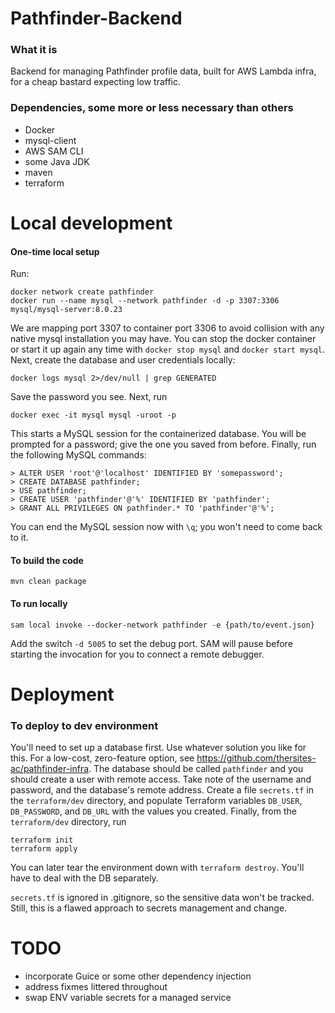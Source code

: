 # Pathfinder-Backend

### What it is
Backend for managing Pathfinder profile data, built for AWS Lambda infra, for a cheap bastard expecting low traffic.

### Dependencies, some more or less necessary than others
* Docker
* mysql-client
* AWS SAM CLI
* some Java JDK
* maven
* terraform

# Local development
#### One-time local setup
Run:

    docker network create pathfinder
    docker run --name mysql --network pathfinder -d -p 3307:3306 mysql/mysql-server:8.0.23
   
We are mapping port 3307 to container port 3306 to avoid collision with any native mysql installation you may have.
You can stop the docker container or start it up again any time with `docker stop mysql` and `docker start mysql`.
Next, create the database and user credentials locally:

    docker logs mysql 2>/dev/null | grep GENERATED
    
Save the password you see. Next, run

    docker exec -it mysql mysql -uroot -p
    
This starts a MySQL session for the containerized database. You will be prompted for a password; give the one you saved from before.
Finally, run the following MySQL commands:

    > ALTER USER 'root'@'localhost' IDENTIFIED BY 'somepassword';
    > CREATE DATABASE pathfinder;
    > USE pathfinder;
    > CREATE USER 'pathfinder'@'%' IDENTIFIED BY 'pathfinder';
    > GRANT ALL PRIVILEGES ON pathfinder.* TO 'pathfinder'@'%';

You can end the MySQL session now with `\q`; you won't need to come back to it.

#### To build the code
    mvn clean package

#### To run locally
    sam local invoke --docker-network pathfinder -e {path/to/event.json}

Add the switch `-d 5005` to set the debug port. SAM will pause before starting the invocation for you to connect a remote debugger.

# Deployment
### To deploy to dev environment
You'll need to set up a database first. Use whatever solution you like for this. For a low-cost, zero-feature option, see https://github.com/thersites-ac/pathfinder-infra.
The database should be called `pathfinder` and you should create a user with remote access. Take note of the username and password, and the database's remote address.
Create a file `secrets.tf` in the `terraform/dev` directory, and populate Terraform variables `DB_USER`, `DB_PASSWORD`, and `DB_URL` with the values you created.
Finally, from the `terraform/dev` directory, run

    terraform init
    terraform apply

You can later tear the environment down with `terraform destroy`. You'll have to deal with the DB separately.

`secrets.tf` is ignored in .gitignore, so the sensitive data won't be tracked. Still, this is a flawed approach to secrets management and change.

# TODO
* incorporate Guice or some other dependency injection
* address fixmes littered throughout
* swap ENV variable secrets for a managed service